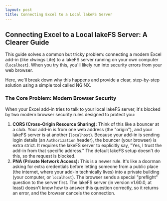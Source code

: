 ```yaml
---
layout: post
title: Connecting Excel to a Local lakeFS Server
---
```


## Connecting Excel to a Local lakeFS Server: A Clearer Guide

This guide solves a common but tricky problem: connecting a modern Excel add-in (like xlwings Lite) to a lakeFS server running on your own computer (`localhost`). When you try this, you'll likely run into security errors from your web browser.

Here, we'll break down why this happens and provide a clear, step-by-step solution using a simple tool called NGINX.

### The Core Problem: Modern Browser Security

When your Excel add-in tries to talk to your local lakeFS server, it's blocked by two modern browser security rules designed to protect you:

1.  **CORS (Cross-Origin Resource Sharing):** Think of this like a bouncer at a club. Your add-in is from one web address (the "origin"), and your lakeFS server is at another (`localhost`). Because your add-in is sending login details (an `Authorization` header), the bouncer (your browser) is extra strict. It requires the lakeFS server to explicitly say, "Yes, I trust the add-in from that specific address." The default lakeFS setup doesn't do this, so the request is blocked.
2.  **PNA (Private Network Access):** This is a newer rule. It's like a doorman asking for extra credentials before letting someone from a public place (the internet, where your add-in technically lives) into a private building (your computer, or `localhost`). The browser sends a special "preflight" question to the server first. The lakeFS server (in version v1.60.0, at least) doesn't know how to answer this question correctly, so it returns an error, and the browser cancels the connection.


